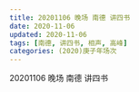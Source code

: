 ```yaml
---
title: 20201106 晚场 南德 讲四书  
date: 2020-11-06
updated: 2020-11-06
tags: [南德, 讲四书, 相声, 高峰] 
categories: (2020)庚子年场次
---
```

20201106 晚场 南德 讲四书



